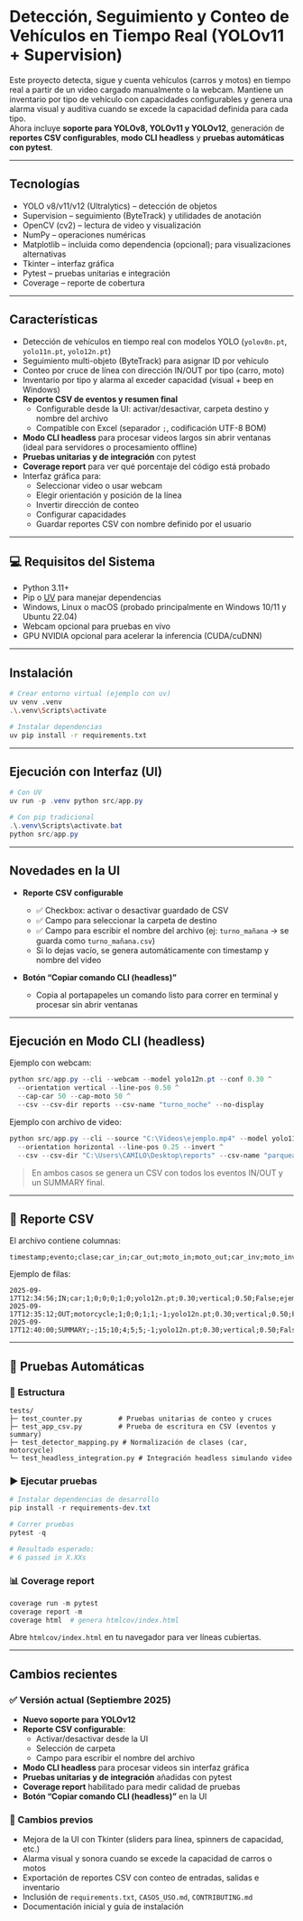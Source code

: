 # Detección, Seguimiento y Conteo de Vehículos en Tiempo Real (YOLOv11 + Supervision)

Este proyecto detecta, sigue y cuenta vehículos (carros y motos) en tiempo real a partir de un video cargado manualmente o la webcam. Mantiene un inventario por tipo de vehículo con capacidades configurables y genera una alarma visual y auditiva cuando se excede la capacidad definida para cada tipo.  
Ahora incluye **soporte para YOLOv8, YOLOv11 y YOLOv12**, generación de **reportes CSV configurables**, **modo CLI headless** y **pruebas automáticas con pytest**.

---

## Tecnologías
- YOLO v8/v11/v12 (Ultralytics) – detección de objetos
- Supervision – seguimiento (ByteTrack) y utilidades de anotación
- OpenCV (cv2) – lectura de video y visualización
- NumPy – operaciones numéricas
- Matplotlib – incluida como dependencia (opcional); para visualizaciones alternativas
- Tkinter – interfaz gráfica
- Pytest – pruebas unitarias e integración
- Coverage – reporte de cobertura

---

## Características
- Detección de vehículos en tiempo real con modelos YOLO (`yolov8n.pt`, `yolo11n.pt`, `yolo12n.pt`)
- Seguimiento multi-objeto (ByteTrack) para asignar ID por vehículo
- Conteo por cruce de línea con dirección IN/OUT por tipo (carro, moto)
- Inventario por tipo y alarma al exceder capacidad (visual + beep en Windows)
- **Reporte CSV de eventos y resumen final**
  - Configurable desde la UI: activar/desactivar, carpeta destino y nombre del archivo
  - Compatible con Excel (separador `;`, codificación UTF-8 BOM)
- **Modo CLI headless** para procesar videos largos sin abrir ventanas (ideal para servidores o procesamiento offline)
- **Pruebas unitarias y de integración** con pytest
- **Coverage report** para ver qué porcentaje del código está probado
- Interfaz gráfica para:
  - Seleccionar video o usar webcam
  - Elegir orientación y posición de la línea
  - Invertir dirección de conteo
  - Configurar capacidades
  - Guardar reportes CSV con nombre definido por el usuario

---

## 💻 Requisitos del Sistema
- Python 3.11+
- Pip o [UV](https://github.com/astral-sh/uv) para manejar dependencias
- Windows, Linux o macOS (probado principalmente en Windows 10/11 y Ubuntu 22.04)
- Webcam opcional para pruebas en vivo
- GPU NVIDIA opcional para acelerar la inferencia (CUDA/cuDNN)

---

## Instalación
```bash
# Crear entorno virtual (ejemplo con uv)
uv venv .venv
.\.venv\Scripts\activate

# Instalar dependencias
uv pip install -r requirements.txt
```

---

## Ejecución con Interfaz (UI)

```powershell
# Con UV
uv run -p .venv python src/app.py

# Con pip tradicional
.\.venv\Scripts\activate.bat
python src/app.py
```

---

## **Novedades en la UI**

- **Reporte CSV configurable**
  - ✅ Checkbox: activar o desactivar guardado de CSV  
  - ✅ Campo para seleccionar la carpeta de destino  
  - ✅ Campo para escribir el nombre del archivo (ej: `turno_mañana` → se guarda como `turno_mañana.csv`)  
  - Si lo dejas vacío, se genera automáticamente con timestamp y nombre del video  

- **Botón “Copiar comando CLI (headless)”**
  - Copia al portapapeles un comando listo para correr en terminal y procesar sin abrir ventanas  

---

## Ejecución en Modo CLI (headless)

Ejemplo con webcam:

```powershell
python src/app.py --cli --webcam --model yolo12n.pt --conf 0.30 ^
  --orientation vertical --line-pos 0.50 ^
  --cap-car 50 --cap-moto 50 ^
  --csv --csv-dir reports --csv-name "turno_noche" --no-display
```

Ejemplo con archivo de video:

```powershell
python src/app.py --cli --source "C:\Videos\ejemplo.mp4" --model yolo11n.pt ^
  --orientation horizontal --line-pos 0.25 --invert ^
  --csv --csv-dir "C:\Users\CAMILO\Desktop\reports" --csv-name "parqueadero_sabado" --no-display
```

> En ambos casos se genera un CSV con todos los eventos IN/OUT y un SUMMARY final.

---

## 📄 Reporte CSV

El archivo contiene columnas:

```
timestamp;evento;clase;car_in;car_out;moto_in;moto_out;car_inv;moto_inv;modelo;conf;orientacion;pos_linea;invertido;fuente
```

Ejemplo de filas:
```
2025-09-17T12:34:56;IN;car;1;0;0;0;1;0;yolo12n.pt;0.30;vertical;0.50;False;ejemplo.mp4
2025-09-17T12:35:12;OUT;motorcycle;1;0;0;1;1;-1;yolo12n.pt;0.30;vertical;0.50;False;ejemplo.mp4
2025-09-17T12:40:00;SUMMARY;-;15;10;4;5;5;-1;yolo12n.pt;0.30;vertical;0.50;False;ejemplo.mp4
```

---

## 🔬 Pruebas Automáticas

### 📁 Estructura
```
tests/
├─ test_counter.py         # Pruebas unitarias de conteo y cruces
├─ test_app_csv.py         # Prueba de escritura en CSV (eventos y summary)
├─ test_detector_mapping.py # Normalización de clases (car, motorcycle)
└─ test_headless_integration.py # Integración headless simulando video
```

### ▶️ Ejecutar pruebas

```powershell
# Instalar dependencias de desarrollo
pip install -r requirements-dev.txt

# Correr pruebas
pytest -q

# Resultado esperado:
# 6 passed in X.XXs
```

### 📊 Coverage report

```powershell
coverage run -m pytest
coverage report -m
coverage html  # genera htmlcov/index.html
```

Abre `htmlcov/index.html` en tu navegador para ver líneas cubiertas.

---

## Cambios recientes

### ✅ Versión actual (Septiembre 2025)
- **Nuevo soporte para YOLOv12**
- **Reporte CSV configurable**:
  - Activar/desactivar desde la UI
  - Selección de carpeta
  - Campo para escribir el nombre del archivo
- **Modo CLI headless** para procesar videos sin interfaz gráfica
- **Pruebas unitarias y de integración** añadidas con pytest
- **Coverage report** habilitado para medir calidad de pruebas
- **Botón “Copiar comando CLI (headless)”** en la UI

### 📌 Cambios previos
- Mejora de la UI con Tkinter (sliders para línea, spinners de capacidad, etc.)
- Alarma visual y sonora cuando se excede la capacidad de carros o motos
- Exportación de reportes CSV con conteo de entradas, salidas e inventario
- Inclusión de `requirements.txt`, `CASOS_USO.md`, `CONTRIBUTING.md`
- Documentación inicial y guía de instalación
